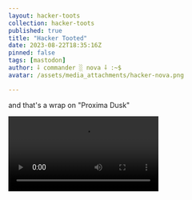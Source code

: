 ```yaml
---
layout: hacker-toots
collection: hacker-toots
published: true
title: "Hacker Tooted"
date: 2023-08-22T18:35:16Z
pinned: false
tags: [mastodon]
author: ⸸ commander ░ nova ⸸ :~$
avatar: /assets/media_attachments/hacker-nova.png

---
```


<p>and that&#39;s a wrap on &quot;Proxima Dusk&quot;</p>

![media](/assets/media_attachments/files/110/934/707/787/075/579/original/cfff9050602beecb.mp4)
